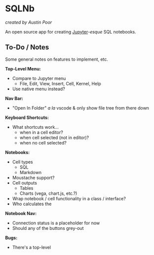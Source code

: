 # SQLNb

_created by Austin Poor_

An open source app for creating [Jupyter](https://jupyter.org)_-esque_ SQL notebooks.


## To-Do / Notes

Some general notes on features to implement, etc.

**Top-Level Menu:**
- Compare to Jupyter menu
  - File, Edit, View, Insert, Cell, Kernel, Help
- Use native menu instead?

**Nav Bar:**
- "Open In Folder" _a la_ vscode & only show file tree from there down

**Keyboard Shortcuts:**
- What shortcuts work... 
    - when in a cell editor? 
    - when cell selected (not in editor)? 
    - when no cell selected?

**Notebooks:**
- Cell types
  - SQL
  - Markdown
- Moustache support?
- Cell outputs
  - Tables
  - Charts (vega, chart.js, etc.?)
- Wrap notebook / cell functionality in a class / interface?
- Who calculates the 

**Notebook Nav:**
- Connection status is a placeholder for now
- Should any of the buttons grey-out

**Bugs:**
- There's a top-level
